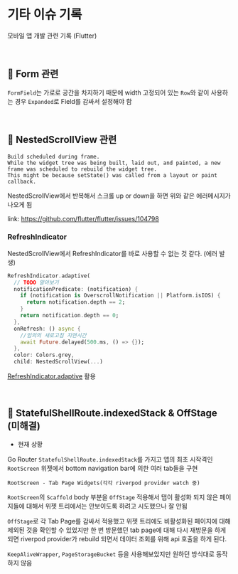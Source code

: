 # 기타 이슈 기록

모바일 앱 개발 관련 기록
(Flutter)

<br>

## 📌 Form 관련

`FormField`는 가로로 공간을 차지하기 때문에 width 고정되어 있는 `Row`와 같이 사용하는 경우 `Expanded`로 Field를 감싸서 설정해야 함 

<br>

## 📌 NestedScrollView 관련
```
Build scheduled during frame.
While the widget tree was being built, laid out, and painted, a new frame was scheduled to rebuild the widget tree.
This might be because setState() was called from a layout or paint callback.
```
NestedScrollView에서 반복해서 스크롤 up or down을 하면 위와 같은 에러메시지가 나오게 됨

link: https://github.com/flutter/flutter/issues/104798

### RefreshIndicator

NestedScrollView에서 RefreshIndicator를 바로 사용할 수 없는 것 같다. (에러 발생)  

```dart
RefreshIndicator.adaptive(
  // TODO 알아보기             
  notificationPredicate: (notification) {
    if (notification is OverscrollNotification || Platform.isIOS) {
      return notification.depth == 2;
    }
    return notification.depth == 0;
  },
  onRefresh: () async {
    //임의의 새로고침 지연시간
    await Future.delayed(500.ms, () => {});
  },
  color: Colors.grey,
  child: NestedScrollView(...)
```
[RefreshIndicator.adaptive](https://api.flutter.dev/flutter/material/RefreshIndicator/RefreshIndicator.adaptive.html) 활용

<br>

## 📌 StatefulShellRoute.indexedStack & OffStage (미해결)

- 현재 상황

Go Router `StatefulShellRoute.indexedStack`를 가지고 앱의 최초 시작격인 `RootScreen` 위젯에서 bottom navigation bar에 의한 여러 tab들을 구현  

```
RootScreen - Tab Page Widgets(각각 riverpod provider watch 중)
```

`RootScreen`의 `Scaffold` body 부분을 `OffStage` 적용해서 탭이 활성화 되지 않은 페이지들에 대해서 위젯 트리에서는 안보이도록 하려고 시도했으나 잘 안됨

`OffStage`로 각 Tab Page를 감싸서 적용했고 위젯 트리에도 비활성화된 페이지에 대해 제외된 것을 확인할 수 있었지만 한 번 방문했던 tab page에 대해 다시 재방문을 하게 되면 riverpod provider가 rebuild 되면서 데이터 조회를 위해 api 호출을 하게 된다.

`KeepAliveWrapper`, `PageStorageBucket` 등을 사용해보았지만 원하던 방식대로 동작하지 않음